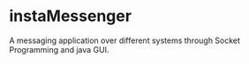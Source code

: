 # instaMessenger
A messaging application over different systems through Socket Programming and java GUI.
